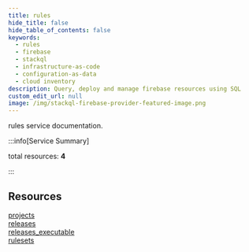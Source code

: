 ```yaml
---
title: rules
hide_title: false
hide_table_of_contents: false
keywords:
  - rules
  - firebase
  - stackql
  - infrastructure-as-code
  - configuration-as-data
  - cloud inventory
description: Query, deploy and manage firebase resources using SQL
custom_edit_url: null
image: /img/stackql-firebase-provider-featured-image.png
---
```


rules service documentation.

:::info[Service Summary]

total resources: __4__  

:::

## Resources
<div class="row">
<div class="providerDocColumn">
<a href="/services/rules/projects/">projects</a><br />
<a href="/services/rules/releases/">releases</a>
</div>
<div class="providerDocColumn">
<a href="/services/rules/releases_executable/">releases_executable</a><br />
<a href="/services/rules/rulesets/">rulesets</a>
</div>
</div>